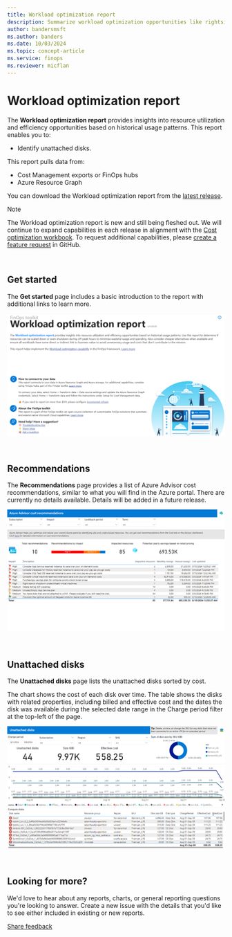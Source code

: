 ```yaml
---
title: Workload optimization report
description: Summarize workload optimization opportunities like rightsizing and unused resources in Power BI.
author: bandersmsft
ms.author: banders
ms.date: 10/03/2024
ms.topic: concept-article
ms.service: finops
ms.reviewer: micflan
---
```


<!-- markdownlint-disable-next-line MD025 -->
# Workload optimization report

The **Workload optimization report** provides insights into resource utilization and efficiency opportunities based on historical usage patterns. This report enables you to:

- Identify unattached disks.

This report pulls data from:

- Cost Management exports or FinOps hubs
- Azure Resource Graph

You can download the Workload optimization report from the [latest release](https://github.com/microsoft/finops-toolkit/releases).

> [!NOTE]
> The Workload optimization report is new and still being fleshed out. We will continue to expand capabilities in each release in alignment with the [Cost optimization workbook](../optimization-workbook/cost-optimization-workbook.md). To request additional capabilities, please [create a feature request](https://aka.ms/ftk/ideas) in GitHub.

<br>

## Get started

The **Get started** page includes a basic introduction to the report with additional links to learn more.

![Screenshot of the Get started page](../../media/power-bi/workload-optimization_get-started.png)

<br>

## Recommendations

The **Recommendations** page provides a list of Azure Advisor cost recommendations, similar to what you will find in the Azure portal. There are currently no details available. Details will be added in a future release.

![Screenshot of the Recommendations page](../../media/power-bi/workload-optimization_advisor-recommendations.png)

<br>

## Unattached disks

The **Unattached disks** page lists the unattached disks sorted by cost.

The chart shows the cost of each disk over time. The table shows the disks with related properties, including billed and effective cost and the dates the disk was available during the selected date range in the Charge period filter at the top-left of the page.

![Screenshot of the Unattached disks page](../../media/power-bi/workload-optimization_unattached-disks.png)

<br>

<!-- TODO: Uncomment when files are added
## See also

- [Common terms](../../_resources/terms.md)
- [Data dictionary](../../_resources/data-dictionary.md)

<br>
-->

## Looking for more?

We'd love to hear about any reports, charts, or general reporting questions you're looking to answer. Create a new issue with the details that you'd like to see either included in existing or new reports.

[Share feedback](https://aka.ms/ftk/idea)

<br>
